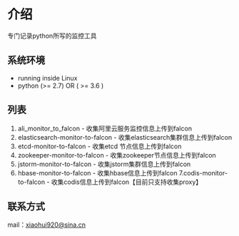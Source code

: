 # 介绍

专门记录python所写的监控工具

## 系统环境

- running inside Linux
- python (>= 2.7) OR ( >= 3.6 )

## 列表
1. ali_monitor_to_falcon - 收集阿里云服务监控信息上传到falcon
2. elasticsearch-monitor-to-falcon - 收集elasticsearch集群信息上传到falcon
3. etcd-monitor-to-falcon - 收集etcd 节点信息上传到falcon
4. zookeeper-monitor-to-falcon - 收集zookeeper节点信息上传到falcon
5. jstorm-monitor-to-falcon - 收集jstorm集群信息上传到falcon
6. hbase-monitor-to-falcon - 收集hbase信息上传到falcon
7.codis-monitor-to-falcon - 收集codis信息上传到falcon【目前只支持收集proxy】

## 联系方式

mail：xiaohui920@sina.cn
